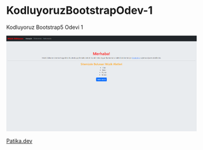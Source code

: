 # KodluyoruzBootstrapOdev-1

Kodluyoruz Bootstrap5 Odevi 1

![readme resmi](readme-image.PNG)

[Patika.dev](https://app.patika.dev/emirhankumus)
